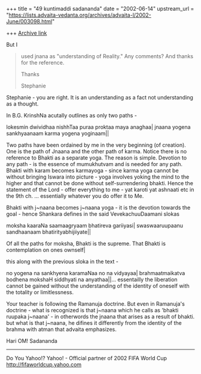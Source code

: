 +++
title = "49 kuntimaddi sadananda"
date = "2002-06-14"
upstream_url = "https://lists.advaita-vedanta.org/archives/advaita-l/2002-June/003098.html"

+++
[Archive link](https://lists.advaita-vedanta.org/archives/advaita-l/2002-June/003098.html)

  But I
> used jnana as "understanding of Reality."
> Any comments?  And thanks for the reference.
>
> Thanks
>
> Stephanie

Stephanie - you are right.  It is an understanding as
a fact not understanding as a thought.

In B.G. KrinshNa acutally outlines as only two paths -

lokesmin dwividhaa nishhTaa puraa proktaa maya
anaghaa|
jnaana yogena sankhyaanaam karma yogena yoginaam||

Two paths have been ordained by me in the very
beginning (of creation). One is the path of Jnaana and
the other path  of karma.  Notice there is no
reference to Bhakti as a separate yoga.  The reason is
simple.  Devotion to any path - is the essence of
mumukhutvam and is needed for any path.  Bhakti with
karam becomes karmayoga - since karma yoga cannot be
without bringing Iswara into picture - yoga involves
yoking the mind to the higher and that cannot be done
without self-surrendering bhakti. Hence the statement
of the Lord - offer everything to me - yat karoti yat
ashnaati etc in the 9th ch. ... essentially whatever
you do offer it to Me.

Bhakti with j~naana becomes j~naana yoga - it is the
devotion towards the goal - hence Shankara defines in
the said VevekachuuDaamani slokas

moksha kaaraNa saamaagryaam bhatireva gariiyasi|
swaswaaruupaanu sandhaanaam bhatirityabhijiiyate||

Of all the paths for moksha, Bhakti is the supreme.
That Bhakti is contemplation on ones ownself|

this along with the previous sloka in the text -

no yogena na sankhyena karamaNaa no na vidyayaa|
brahmaatmaikatva bodhena mokshaH siddhyati na
anyathaa||... essentailly the liberation cannot be
gained without the understanding of the identity of
oneself with the totality or limitlessness.

Your teacher is following the Ramanuja doctrine.  But
even in Ramanuja's doctrine - what is recognized is
that j~naana which he calls as 'bhakti ruupaka
j~naana' - in otherwords the jnaana that arises as a
result of bhakti.  but what is that j~naana, he
difines it differently from the identity of the brahma
with atman that advaita emphasizes.

Hari OM!
Sadananda





__________________________________________________
Do You Yahoo!?
Yahoo! - Official partner of 2002 FIFA World Cup
http://fifaworldcup.yahoo.com

